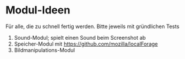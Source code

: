 # Modul-Ideen 

Für alle, die zu schnell fertig werden. Bitte jeweils mit gründlichen Tests

  1. Sound-Modul; spielt einen Sound beim Screenshot ab
  2. Speicher-Modul mit https://github.com/mozilla/localForage
  3. Bildmanipulations-Modul